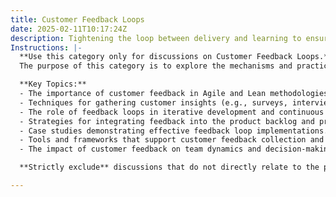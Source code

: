 ```yaml
---
title: Customer Feedback Loops
date: 2025-02-11T10:17:24Z
description: Tightening the loop between delivery and learning to ensure products meet real needs.
Instructions: |-
  **Use this category only for discussions on Customer Feedback Loops.**  
  The purpose of this category is to explore the mechanisms and practices that facilitate the integration of customer feedback into the product development process, ensuring that products are aligned with user needs and expectations. This includes methods for collecting, analysing, and acting on feedback to enhance product quality and customer satisfaction.

  **Key Topics:**
  - The importance of customer feedback in Agile and Lean methodologies.
  - Techniques for gathering customer insights (e.g., surveys, interviews, usability testing).
  - The role of feedback loops in iterative development and continuous improvement.
  - Strategies for integrating feedback into the product backlog and prioritisation processes.
  - Case studies demonstrating effective feedback loop implementations.
  - Tools and frameworks that support customer feedback collection and analysis.
  - The impact of customer feedback on team dynamics and decision-making.

  **Strictly exclude** discussions that do not directly relate to the processes of collecting and utilising customer feedback, such as general product management practices that do not emphasise feedback integration, or unrelated Agile and DevOps concepts that do not focus on the feedback loop mechanism.

---
```



